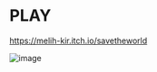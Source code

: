 # PLAY
https://melih-kir.itch.io/savetheworld


![image](https://github.com/MuhammetMelihKIR/SaveTheWorld_GAME/assets/120091310/76487e6a-4a19-4ba3-8550-68b54f0cfe5b)

